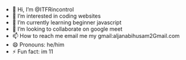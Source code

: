 - 👋 Hi, I’m @ITFRincontrol
- 👀 I’m interested in coding websites
- 🌱 I’m currently learning beginner javascript
- 💞️ I’m looking to collaborate on google meet
- 📫 How to reach me email me my gmail:aljanabihusam2Gmail.com
- 😄 Pronouns: he/him
- ⚡ Fun fact: im 11

<!---
ITFRincontrol/ITFRincontrol is a ✨ special ✨ repository because its `README.md` (this file) appears on your GitHub profile.
You can click the Preview link to take a look at your changes.
--->
